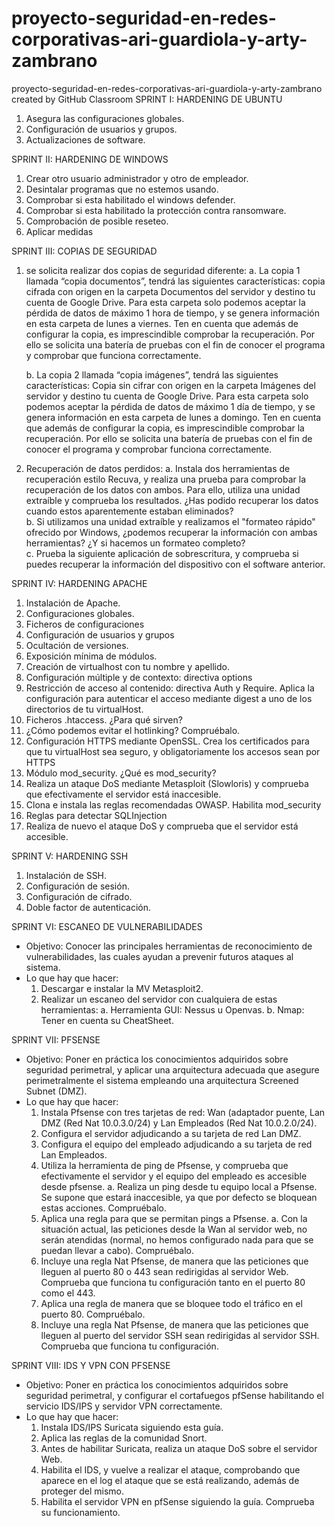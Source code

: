 # proyecto-seguridad-en-redes-corporativas-ari-guardiola-y-arty-zambrano
proyecto-seguridad-en-redes-corporativas-ari-guardiola-y-arty-zambrano created by GitHub Classroom
SPRINT I: HARDENING DE UBUNTU

  1. Asegura las configuraciones globales.
  2. Configuración de usuarios y grupos.
  3. Actualizaciones de software.



SPRINT II: HARDENING DE WINDOWS

  1. Crear otro usuario administrador y otro de empleador.
  2. Desintalar programas que no estemos usando.
  3. Comprobar si esta habilitado el windows defender.
  4. Comprobar si esta habilitado la protección contra ransomware.
  5. Comprobación de posible reseteo.
  6. Aplicar medidas



SPRINT III: COPIAS DE SEGURIDAD

  1. se solicita realizar dos copias de seguridad diferente:
     a. La copia 1 llamada “copia documentos”, tendrá las siguientes características:
       copia cifrada con origen en la carpeta Documentos del servidor y destino tu cuenta de Google Drive. 
       Para esta carpeta solo podemos aceptar la pérdida de datos de máximo 1 hora de tiempo, y se genera información en esta carpeta de lunes a viernes. 
       Ten en cuenta que además de configurar la copia, es imprescindible comprobar la recuperación. Por ello se solicita una batería de pruebas con el fin de conocer        el programa y comprobar que funciona correctamente.

     b. La copia 2 llamada “copia imágenes”, tendrá las siguientes características: Copia sin cifrar con origen en la carpeta Imágenes del servidor y destino tu cuenta         de Google Drive. Para esta carpeta solo podemos aceptar la pérdida de datos de máximo 1 día de tiempo, y se genera información en esta carpeta de lunes a               domingo. Ten en cuenta que además de configurar la copia, es imprescindible comprobar la recuperación. Por ello se solicita una batería de pruebas con el fin           de conocer el programa y comprobar funciona correctamente.

  2. Recuperación de datos perdidos:
    a. Instala dos herramientas de recuperación estilo Recuva, y realiza una prueba para comprobar la recuperación de los datos con ambos. Para ello, utiliza una              unidad extraíble y comprueba los resultados. ¿Has podido recuperar los datos cuando estos aparentemente estaban eliminados? 		
    b. Si utilizamos una unidad extraíble y realizamos el "formateo rápido" ofrecido por Windows, ¿podemos recuperar la información con ambas herramientas? ¿Y si              hacemos un formateo completo?	
    c. Prueba la siguiente aplicación de sobrescritura, y comprueba si puedes 	recuperar la información del dispositivo con el software anterior.

 

SPRINT IV: HARDENING APACHE

  1. Instalación de Apache.
  2. Configuraciones globales.
  3. Ficheros de configuraciones
  4. Configuración de usuarios y grupos
  5. Ocultación de versiones. 
  6. Exposición mínima de módulos.
  7. Creación de virtualhost con tu nombre y apellido.
  8. Configuración múltiple y de contexto: directiva options
  9. Restricción de acceso al contenido: directiva Auth y Require. Aplica la configuración para autenticar el acceso mediante digest a uno de los directorios de tu         virtualHost.
  10. Ficheros .htaccess. ¿Para qué sirven?
  11. ¿Cómo podemos evitar el hotlinking? Compruébalo.
  12. Configuración HTTPS mediante OpenSSL. Crea los certificados para que tu virtualHost sea seguro, y obligatoriamente los accesos sean por HTTPS
  13. Módulo mod_security. ¿Qué es mod_security?
  14. Realiza un ataque DoS mediante Metasploit (Slowloris) y comprueba que efectivamente el servidor está inaccesible.
  15. Clona e instala las reglas recomendadas OWASP. Habilita mod_security
  16. Reglas para detectar SQLInjection
  17. Realiza de nuevo el ataque DoS y comprueba que el servidor está accesible.



SPRINT V: HARDENING SSH

  1. Instalación de SSH.
  2. Configuración de sesión.
  3. Configuración de cifrado.
  4. Doble factor de autenticación.



SPRINT VI: ESCANEO DE VULNERABILIDADES

  * Objetivo: Conocer las principales herramientas de reconocimiento de vulnerabilidades, las       cuales ayudan a prevenir futuros ataques al sistema.
  * Lo que hay que hacer:
    1. Descargar e instalar la MV Metasploit2. 
    2. Realizar un escaneo del servidor con cualquiera de estas herramientas:
       a. Herramienta GUI: Nessus u Openvas.
       b. Nmap: Tener en cuenta su CheatSheet.
       
       
       
SPRINT VII: PFSENSE

  * Objetivo: Poner en práctica los conocimientos adquiridos sobre seguridad perimetral, y aplicar una arquitectura adecuada que asegure perimetralmente el sistema                   empleando una arquitectura Screened Subnet (DMZ).
  * Lo que hay que hacer: 
    1. Instala Pfsense con tres tarjetas de red: Wan (adaptador puente, Lan DMZ (Red Nat 10.0.3.0/24) y Lan Empleados (Red Nat 10.0.2.0/24).
    2. Configura el servidor adjudicando a su tarjeta de red Lan DMZ.
    3. Configura el equipo del empleado adjudicando a su tarjeta de red Lan Empleados.
    4. Utiliza la herramienta de ping de Pfsense, y comprueba que efectivamente el servidor y el equipo del empleado es accesible desde pfsense.
       a. Realiza un ping desde tu equipo local a Pfsense. Se supone que estará inaccesible, ya que por defecto se bloquean estas acciones. Compruébalo.
    5. Aplica una regla para que se permitan pings a Pfsense.
       a. Con la situación actual, las peticiones desde la Wan al servidor web, no serán atendidas (normal, no hemos configurado nada para que se puedan llevar a cabo). Compruébalo.
    6. Incluye una regla Nat Pfsense, de manera que las peticiones que lleguen al puerto 80 o 443 sean redirigidas al servidor Web. Comprueba que funciona tu                  configuración tanto en el puerto 80 como el 443.
    7. Aplica una regla de manera que se bloquee todo el tráfico en el puerto 80. Compruébalo.
    8. Incluye una regla Nat Pfsense, de manera que las peticiones que lleguen al puerto del servidor SSH sean redirigidas al servidor SSH. Comprueba que funciona tu configuración.
  
SPRINT VIII: IDS Y VPN CON PFSENSE

  * Objetivo: Poner en práctica los conocimientos adquiridos sobre seguridad perimetral, y configurar el cortafuegos pfSense habilitando el servicio IDS/IPS y servidor VPN correctamente.
  * Lo que hay que hacer:
    1. Instala IDS/IPS Suricata siguiendo esta guía.
    2. Aplica las reglas de la comunidad Snort.
    3. Antes de habilitar Suricata, realiza un ataque DoS sobre el servidor Web. 
    4. Habilita el IDS, y vuelve a realizar el ataque, comprobando que aparece en el log el ataque que se está realizando, además de proteger del mismo.
    5. Habilita el servidor VPN en pfSense siguiendo la guía. Comprueba su funcionamiento.
